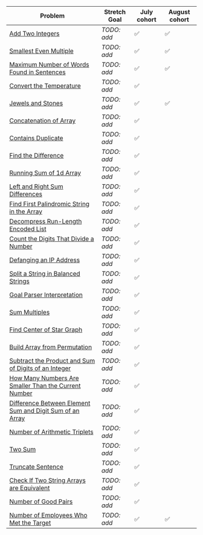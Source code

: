 | Problem | Stretch Goal | July cohort | August cohort 
|-|-|-|-|
|[Add Two Integers](https://leetcode.com/problems/add-two-integers/)|_TODO: add_|✅|✅|
|[Smallest Even Multiple](https://leetcode.com/problems/smallest-even-multiple/)|_TODO: add_|✅|✅|
|[Maximum Number of Words Found in Sentences](https://leetcode.com/problems/maximum-number-of-words-found-in-sentences/)|_TODO: add_|✅|✅|
|[Convert the Temperature](https://leetcode.com/problems/convert-the-temperature/)|_TODO: add_|✅||
|[Jewels and Stones](https://leetcode.com/problems/jewels-and-stones/)|_TODO: add_|✅|✅|
|[Concatenation of Array](https://leetcode.com/problems/concatenation-of-array/)|_TODO: add_|✅||
|[Contains Duplicate](https://leetcode.com/problems/contains-duplicate/)|_TODO: add_|✅||
|[Find the Difference](https://leetcode.com/problems/find-the-difference/)|_TODO: add_|✅||
|[Running Sum of 1d Array](https://leetcode.com/problems/running-sum-of-1d-array/)|_TODO: add_|✅||
|[Left and Right Sum Differences](https://leetcode.com/problems/left-and-right-sum-differences/)|_TODO: add_|✅||
|[Find First Palindromic String in the Array](https://leetcode.com/problems/find-first-palindromic-string-in-the-array/)|_TODO: add_|✅||
|[Decompress Run-Length Encoded List](https://leetcode.com/problems/decompress-run-length-encoded-list/)|_TODO: add_|✅||
|[Count the Digits That Divide a Number](https://leetcode.com/problems/count-the-digits-that-divide-a-number/)|_TODO: add_|✅||
|[Defanging an IP Address](https://leetcode.com/problems/defanging-an-ip-address/)|_TODO: add_|✅||
|[Split a String in Balanced Strings](https://leetcode.com/problems/split-a-string-in-balanced-strings/)|_TODO: add_|✅||
|[Goal Parser Interpretation](https://leetcode.com/problems/goal-parser-interpretation/)|_TODO: add_|✅||
|[Sum Multiples](https://leetcode.com/problems/sum-multiples/)|_TODO: add_|✅||
|[Find Center of Star Graph](https://leetcode.com/problems/find-center-of-star-graph/)|_TODO: add_|✅||
|[Build Array from Permutation](https://leetcode.com/problems/build-array-from-permutation/)|_TODO: add_|✅||
|[Subtract the Product and Sum of Digits of an Integer](https://leetcode.com/problems/subtract-the-product-and-sum-of-digits-of-an-integer/)|_TODO: add_|✅||
|[How Many Numbers Are Smaller Than the Current Number](https://leetcode.com/problems/how-many-numbers-are-smaller-than-the-current-number/)|_TODO: add_|✅||
|[Difference Between Element Sum and Digit Sum of an Array](https://leetcode.com/problems/difference-between-element-sum-and-digit-sum-of-an-array/)|_TODO: add_|✅||
|[Number of Arithmetic Triplets](https://leetcode.com/problems/number-of-arithmetic-triplets/)|_TODO: add_|✅||
|[Two Sum](https://leetcode.com/problems/two-sum/)|_TODO: add_|✅||
|[Truncate Sentence](https://leetcode.com/problems/truncate-sentence/)|_TODO: add_|✅||
|[Check If Two String Arrays are Equivalent](https://leetcode.com/problems/check-if-two-string-arrays-are-equivalent/)|_TODO: add_|✅||
|[Number of Good Pairs](https://leetcode.com/problems/number-of-good-pairs/)|_TODO: add_|✅||
|[Number of Employees Who Met the Target](https://leetcode.com/problems/number-of-employees-who-met-the-target/)|_TODO: add_|✅|✅|
